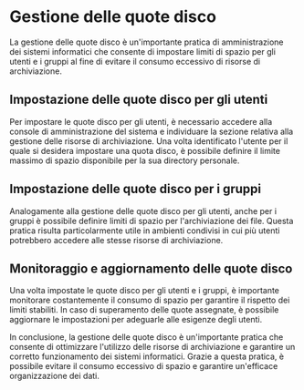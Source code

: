 # Gestione delle quote disco

La gestione delle quote disco è un'importante pratica di amministrazione dei sistemi informatici che consente di impostare limiti di spazio per gli utenti e i gruppi al fine di evitare il consumo eccessivo di risorse di archiviazione.

## Impostazione delle quote disco per gli utenti

Per impostare le quote disco per gli utenti, è necessario accedere alla console di amministrazione del sistema e individuare la sezione relativa alla gestione delle risorse di archiviazione. Una volta identificato l'utente per il quale si desidera impostare una quota disco, è possibile definire il limite massimo di spazio disponibile per la sua directory personale.

## Impostazione delle quote disco per i gruppi

Analogamente alla gestione delle quote disco per gli utenti, anche per i gruppi è possibile definire limiti di spazio per l'archiviazione dei file. Questa pratica risulta particolarmente utile in ambienti condivisi in cui più utenti potrebbero accedere alle stesse risorse di archiviazione.

## Monitoraggio e aggiornamento delle quote disco

Una volta impostate le quote disco per gli utenti e i gruppi, è importante monitorare costantemente il consumo di spazio per garantire il rispetto dei limiti stabiliti. In caso di superamento delle quote assegnate, è possibile aggiornare le impostazioni per adeguarle alle esigenze degli utenti.

In conclusione, la gestione delle quote disco è un'importante pratica che consente di ottimizzare l'utilizzo delle risorse di archiviazione e garantire un corretto funzionamento dei sistemi informatici. Grazie a questa pratica, è possibile evitare il consumo eccessivo di spazio e garantire un'efficace organizzazione dei dati.